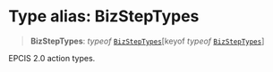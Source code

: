 # Type alias: BizStepTypes

> **BizStepTypes**: *typeof* [`BizStepTypes`](../variables/BizStepTypes.md)\[keyof *typeof* [`BizStepTypes`](../variables/BizStepTypes.md)\]

EPCIS 2.0 action types.
